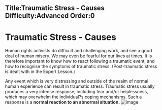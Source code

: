 Title:Traumatic Stress - Causes
Difficulty:Advanced
Order:0
---
# Traumatic Stress - Causes

Human rights activists do difficult and challenging work, and see a good deal of human misery. We may even be fearful for our lives at times. It is therefore important to know how to react following a traumatic event, and how to recognise the symptoms of traumatic stress. (Post-traumatic stress is dealt with in the Expert Lesson.)

Any event which is very distressing and outside of the realm of normal human experience can result in traumatic stress. Traumatic stress usually produces a very intense response, including fear and/or helplessness, which may overwhelm the individual?s coping mechanisms. Such a response is a **normal reaction to an abnormal situation.**
![image](stress3.png)